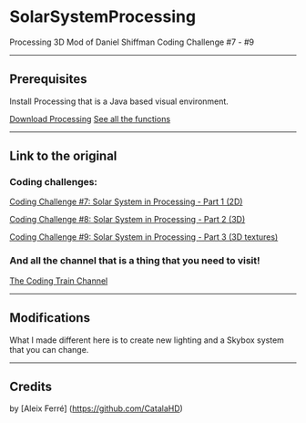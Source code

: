 # SolarSystemProcessing
Processing 3D Mod of Daniel Shiffman Coding Challenge #7 - #9

----------------------

## Prerequisites

Install Processing that is a Java based visual environment.

[Download Processing](https://processing.org/download)
[See all the functions](https://processing.org/reference)

----------------------

## Link to the original

### Coding challenges:

[Coding Challenge #7: Solar System in Processing - Part 1 (2D)](https://www.youtube.com/watch?v=l8SiJ-RmeHU)

[Coding Challenge #8: Solar System in Processing - Part 2 (3D)](https://www.youtube.com/watch?v=dncudkelNxw)

[Coding Challenge #9: Solar System in Processing - Part 3 (3D textures)](https://www.youtube.com/watch?v=FGAwi7wpU8c)

### And all the channel that is a thing that you need to visit!

[The Coding Train Channel](https://www.youtube.com/channel/UCvjgXvBlbQiydffZU7m1_aw)


----------------------

## Modifications

What I made different here is to create new lighting and a Skybox system that you can change.

----------------------

## Credits

by [Aleix Ferré] (https://github.com/CatalaHD)
